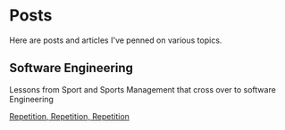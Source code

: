 # Posts
Here are posts and articles I've penned on various topics. 

## Software Engineering

Lessons from Sport and Sports Management that cross over to software Engineering

[Repetition, Repetition, Repetition](lessons-from-sport/repetition.md)

